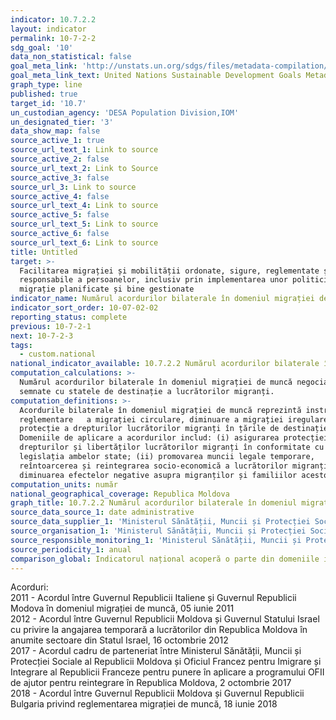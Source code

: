 ```yaml
---
indicator: 10.7.2.2
layout: indicator
permalink: 10-7-2-2
sdg_goal: '10'
data_non_statistical: false
goal_meta_link: 'http://unstats.un.org/sdgs/files/metadata-compilation/Metadata-Goal-10.pdf'
goal_meta_link_text: United Nations Sustainable Development Goals Metadata (pdf 564kB)
graph_type: line
published: true
target_id: '10.7'
un_custodian_agency: 'DESA Population Division,IOM'
un_designated_tier: '3'
data_show_map: false
source_active_1: true
source_url_text_1: Link to source
source_active_2: false
source_url_text_2: Link to Source
source_active_3: false
source_url_3: Link to source
source_active_4: false
source_url_text_4: Link to source
source_active_5: false
source_url_text_5: Link to source
source_active_6: false
source_url_text_6: Link to source
title: Untitled
target: >-
  Facilitarea migrației și mobilității ordonate, sigure, reglementate și
  responsabile a persoanelor, inclusiv prin implementarea unor politici de
  migrație planificate și bine gestionate
indicator_name: Numărul acordurilor bilaterale în domeniul migrației de muncă semnate
indicator_sort_order: 10-07-02-02
reporting_status: complete
previous: 10-7-2-1
next: 10-7-2-3
tags:
  - custom.national
national_indicator_available: 10.7.2.2 Numărul acordurilor bilaterale în domeniul migrației de muncă semnate
computation_calculations: >-
  Numărul acordurilor bilaterale în domeniul migrației de muncă negociate și
  semnate cu statele de destinație a lucrătorilor migranți.
computation_definitions: >-
  Acordurile bilaterale în domeniul migrației de muncă reprezintă instrumente de
  reglementare   a migrației circulare, diminuare a migrației iregulare și
  protecție a drepturilor lucrătorilor migranți în țările de destinație.
  Domeniile de aplicare a acordurilor includ: (i) asigurarea protecției
  drepturilor și libertăților lucrătorilor migranți în conformitate cu
  legislația ambelor state; (ii) promovarea muncii legale temporare,
  reîntoarcerea și reintegrarea socio-economică a lucrătorilor migranți; (iii)
  diminuarea efectelor negative asupra migranților și familiilor acestora.
computation_units: număr
national_geographical_coverage: Republica Moldova
graph_title: 10.7.2.2 Numărul acordurilor bilaterale în domeniul migrației de muncă semnate
source_data_source_1: date administrative
source_data_supplier_1: 'Ministerul Sănătății, Muncii și Protecției Sociale'
source_organisation_1: 'Ministerul Sănătății, Muncii și Protecției Sociale'
source_responsible_monitoring_1: 'Ministerul Sănătății, Muncii și Protecției Sociale'
source_periodicity_1: anual
comparison_global: Indicatorul național acoperă o parte din domeniile indicatorului global
---
```

Acorduri: <br>
2011 - Acordul între Guvernul Republicii Italiene și Guvernul Republicii Modova în domeniul migrației de muncă,  05 iunie 2011 <br>
2012 - Acordul între Guvernul Republicii Moldova și Guvernul Statului Israel cu privire la angajarea temporară a lucrătorilor din Republica Moldova în anumite sectoare din Statul Israel, 16 octombrie 2012 <br>
2017 - Acordul cadru de parteneriat între Ministerul Sănătății, Muncii și Protecției Sociale al Republicii Moldova și Oficiul Francez pentru Imigrare și Integrare al Republicii Franceze pentru punere în aplicare a programului OFII de ajutor pentru reintegrare în Republica Moldova, 2 octombrie 2017 <br>
2018 - Acordul între Guvernul Republicii Moldova și Guvernul Republicii Bulgaria privind reglementarea migrației de muncă, 18 iunie 2018
